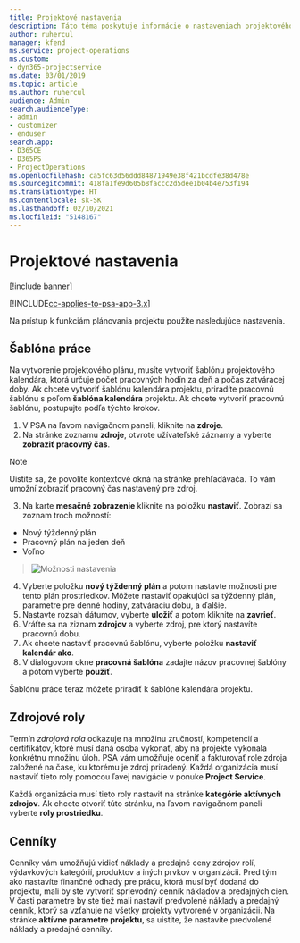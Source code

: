 ```yaml
---
title: Projektové nastavenia
description: Táto téma poskytuje informácie o nastaveniach projektového manažmentu.
author: ruhercul
manager: kfend
ms.service: project-operations
ms.custom:
- dyn365-projectservice
ms.date: 03/01/2019
ms.topic: article
ms.author: ruhercul
audience: Admin
search.audienceType:
- admin
- customizer
- enduser
search.app:
- D365CE
- D365PS
- ProjectOperations
ms.openlocfilehash: ca5fc63d56ddd84871949e38f421bcdfe38d478e
ms.sourcegitcommit: 418fa1fe9d605b8faccc2d5dee1b04b4e753f194
ms.translationtype: HT
ms.contentlocale: sk-SK
ms.lasthandoff: 02/10/2021
ms.locfileid: "5148167"
---
```

# <a name="project-settings"></a>Projektové nastavenia

[!include [banner](../includes/psa-now-project-operations.md)]

[!INCLUDE[cc-applies-to-psa-app-3.x](../includes/cc-applies-to-psa-app-3x.md)]

Na prístup k funkciám plánovania projektu použite nasledujúce nastavenia.

## <a name="work-template"></a>Šablóna práce

Na vytvorenie projektového plánu, musíte vytvoriť šablónu projektového kalendára, ktorá určuje počet pracovných hodín za deň a počas zatváracej doby. Ak chcete vytvoriť šablónu kalendára projektu, priradíte pracovnú šablónu s poľom **šablóna kalendára** projektu. Ak chcete vytvoriť pracovnú šablónu, postupujte podľa týchto krokov.

1. V PSA na ľavom navigačnom paneli, kliknite na **zdroje**. 
2. Na stránke zoznamu **zdroje**, otvrote užívateľské záznamy a vyberte **zobraziť pracovný čas**.

  > [!NOTE]
  > Uistite sa, že povolíte kontextové okná na stránke prehľadávača. To vám umožní zobraziť pracovný čas nastavený pre zdroj.
  
3. Na karte **mesačné zobrazenie** kliknite na položku **nastaviť**. Zobrazí sa zoznam troch možností: 

  - Nový týždenný plán
  - Pracovný plán na jeden deň
  - Voľno

> ![Možnosti nastavenia](media/project-13.png)

4. Vyberte položku **nový týždenný plán** a potom nastavte možnosti pre tento plán prostriedkov. Môžete nastaviť opakujúci sa týždenný plán, parametre pre denné hodiny, zatváraciu dobu, a ďalšie.
5. Nastavte rozsah dátumov, vyberte **uložiť** a potom kliknite na **zavrieť**. 
6. Vráťte sa na ziznam **zdrojov** a vyberte zdroj, pre ktorý nastavíte pracovnú dobu. 
7. Ak chcete nastaviť pracovnú šablónu, vyberte položku **nastaviť kalendár ako**. 
8. V dialógovom okne **pracovná šablóna** zadajte názov pracovnej šablóny a potom vyberte **použiť**. 

Šablónu práce teraz môžete priradiť k šablóne kalendára projektu.

## <a name="resource-roles"></a>Zdrojové roly

Termín *zdrojová rola* odkazuje na množinu zručností, kompetencií a certifikátov, ktoré musí daná osoba vykonať, aby na projekte vykonala konkrétnu množinu úloh. PSA vám umožňuje oceniť a fakturovať role zdroja založené na čase, ku ktorému je zdroj priradený. Každá organizácia musí nastaviť tieto roly pomocou ľavej navigácie v ponuke **Project Service**.

Každá organizácia musí tieto roly nastaviť na stránke **kategórie aktívnych zdrojov**. Ak chcete otvoriť túto stránku, na ľavom navigačnom paneli vyberte **roly prostriedku**.

## <a name="price-lists"></a>Cenníky

Cenníky vám umožňujú vidieť náklady a predajné ceny zdrojov rolí, výdavkových kategórií, produktov a iných prvkov v organizácii. Pred tým ako nastavíte finančné odhady pre prácu, ktorá musí byť dodaná do projektu, mali by ste vytvoriť sprievodný cenník nákladov a predajných cien. V časti parametre by ste tiež mali nastaviť predvolené náklady a predajný cenník, ktorý sa vzťahuje na všetky projekty vytvorené v organizácii. Na stránke **aktívne parametre projektu**, sa uistite, že nastavíte predvolené náklady a predajné cenníky.
